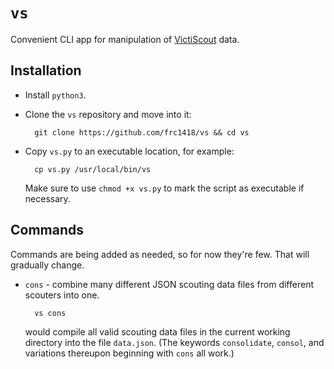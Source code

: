 # `vs`
Convenient CLI app for manipulation of [VictiScout](https://github.com/frc1418/VictiScout) data.

## Installation
* Install `python3`.
* Clone the `vs` repository and move into it:

        git clone https://github.com/frc1418/vs && cd vs

* Copy `vs.py` to an executable location, for example:

        cp vs.py /usr/local/bin/vs

    Make sure to use `chmod +x vs.py` to mark the script as executable if necessary.

## Commands
Commands are being added as needed, so for now they're few. That will gradually change.
* `cons` - combine many different JSON scouting data files from different scouters into one.

        vs cons

    would compile all valid scouting data files in the current working directory into the file `data.json`. (The keywords `consolidate`, `consol`, and variations thereupon beginning with `cons` all work.)
